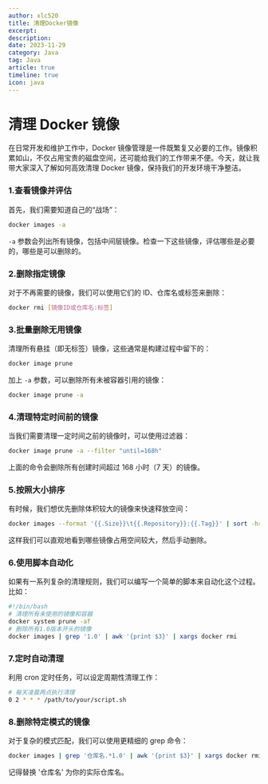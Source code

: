```yaml
---
author: xlc520
title: 清理Docker镜像
excerpt: 
description: 
date: 2023-11-29
category: Java
tag: Java
article: true
timeline: true
icon: java
---
```


# 清理 Docker 镜像

在日常开发和维护工作中，Docker 镜像管理是一件既繁复又必要的工作。镜像积累如山，不仅占用宝贵的磁盘空间，还可能给我们的工作带来不便。今天，就让我带大家深入了解如何高效清理
Docker 镜像，保持我们的开发环境干净整洁。

### 1.查看镜像并评估

首先，我们需要知道自己的“战场”：

```sh
docker images -a
```

`-a` 参数会列出所有镜像，包括中间层镜像。检查一下这些镜像，评估哪些是必要的，哪些是可以删除的。

### 2.删除指定镜像

对于不再需要的镜像，我们可以使用它们的 ID、仓库名或标签来删除：

```sh
docker rmi [镜像ID或仓库名:标签]
```

### 3.批量删除无用镜像

清理所有悬挂（即无标签）镜像，这些通常是构建过程中留下的：

```sh
docker image prune
```

加上 `-a` 参数，可以删除所有未被容器引用的镜像：

```sh
docker image prune -a
```

### 4.清理特定时间前的镜像

当我们需要清理一定时间之前的镜像时，可以使用过滤器：

```sh
docker image prune -a --filter "until=168h"
```

上面的命令会删除所有创建时间超过 168 小时（7 天）的镜像。

### 5.按照大小排序

有时候，我们想优先删除体积较大的镜像来快速释放空间：

```sh
docker images --format '{{.Size}}\t{{.Repository}}:{{.Tag}}' | sort -hr
```

这样我们可以直观地看到哪些镜像占用空间较大，然后手动删除。

### 6.使用脚本自动化

如果有一系列复杂的清理规则，我们可以编写一个简单的脚本来自动化这个过程。比如：

```sh
#!/bin/bash
# 清理所有未使用的镜像和容器
docker system prune -af
# 删除所有1.0版本开头的镜像
docker images | grep '1.0' | awk '{print $3}' | xargs docker rmi
```

### 7.定时自动清理

利用 cron 定时任务，可以设定周期性清理工作：

```sh
# 每天凌晨两点执行清理
0 2 * * * /path/to/your/script.sh
```

### 8.删除特定模式的镜像

对于复杂的模式匹配，我们可以使用更精细的 grep 命令：

```sh
docker images | grep '仓库名.*1.0' | awk '{print $3}' | xargs docker rmi
```

记得替换 '仓库名' 为你的实际仓库名。
